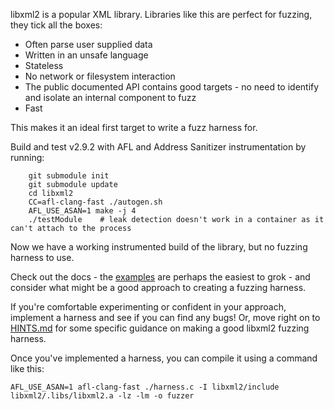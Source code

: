 libxml2 is a popular XML library. Libraries like this are perfect for fuzzing, they tick all the boxes:
 - Often parse user supplied data
 - Written in an unsafe language
 - Stateless
 - No network or filesystem interaction
 - The public documented API contains good targets - no need to identify and isolate an internal component to fuzz
 - Fast

This makes it an ideal first target to write a fuzz harness for.

Build and test v2.9.2 with AFL and Address Sanitizer instrumentation by running:
```shell
    git submodule init
    git submodule update
    cd libxml2
    CC=afl-clang-fast ./autogen.sh
    AFL_USE_ASAN=1 make -j 4
    ./testModule    # leak detection doesn't work in a container as it can't attach to the process
```
Now we have a working instrumented build of the library, but no fuzzing harness to use.

Check out the docs - the [examples](http://xmlsoft.org/examples/index.html) are perhaps the easiest to grok - and consider what might be a good approach to creating a fuzzing harness.

If you're comfortable experimenting or confident in your approach, implement a harness and see if you can find any bugs! Or, move right on to [HINTS.md](./HINTS.md) for some specific guidance on making a good libxml2 fuzzing harness.

Once you've implemented a harness, you can compile it using a command like this:

    AFL_USE_ASAN=1 afl-clang-fast ./harness.c -I libxml2/include libxml2/.libs/libxml2.a -lz -lm -o fuzzer
